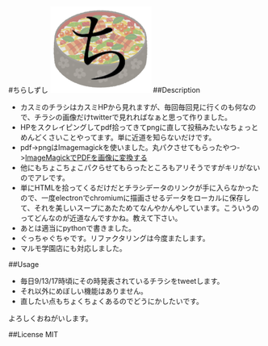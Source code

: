 #ちらしずし
<img src="https://github.com/KyosukeHagiwara/ChirashiZushi/blob/master/chirashizushi.png" width="200px">
##Description
+ カスミのチラシはカスミHPから見れますが、毎回毎回見に行くのも何なので、チラシの画像だけtwitterで見れればなぁと思って作りました。
+ HPをスクレイピングしてpdf拾ってきてpngに直して投稿みたいなちょっとめんどくさいことやってます。単に近道を知らないだけです。
+ pdf->pngはImagemagickを使いました。丸パクさせてもらったやつ->[ImageMagickでPDFを画像に変換する](http://qiita.com/polikeiji/items/cc0929bc0171b6348f33 "Qiita")
+ 他にもちょこちょこパクらせてもらったところもアリそうですがキリがないのでアレです。
+ 単にHTMLを拾ってくるだけだとチラシデータのリンクが手に入らなかったので、一度electronでchromiumに描画させるデータをローカルに保存して、それを美しいスープにあたためてなんやかんやしています。こういうのってどんなのが近道なんですかね。教えて下さい。
+ あとは適当にpythonで書きました。
+ ぐっちゃぐちゃです。リファクタリングは今度またします。
+ マルモ学園店にも対応しました。

##Usage
+ 毎日9/13/17時頃にその時発表されているチラシをtweetします。
+ それ以外にめぼしい機能はありません。
+ 直したい点もちょくちょくあるのでどうにかしたいです。

よろしくおねがいします。

##License
MIT